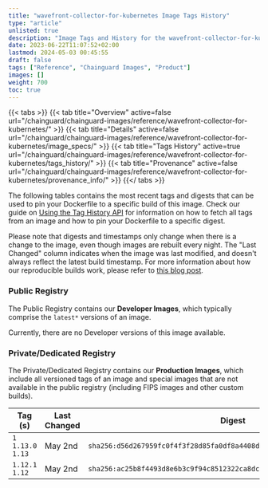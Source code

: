 ```yaml
---
title: "wavefront-collector-for-kubernetes Image Tags History"
type: "article"
unlisted: true
description: "Image Tags and History for the wavefront-collector-for-kubernetes Chainguard Image"
date: 2023-06-22T11:07:52+02:00
lastmod: 2024-05-03 00:45:55
draft: false
tags: ["Reference", "Chainguard Images", "Product"]
images: []
weight: 700
toc: true
---
```


{{< tabs >}}
{{< tab title="Overview" active=false url="/chainguard/chainguard-images/reference/wavefront-collector-for-kubernetes/" >}}
{{< tab title="Details" active=false url="/chainguard/chainguard-images/reference/wavefront-collector-for-kubernetes/image_specs/" >}}
{{< tab title="Tags History" active=true url="/chainguard/chainguard-images/reference/wavefront-collector-for-kubernetes/tags_history/" >}}
{{< tab title="Provenance" active=false url="/chainguard/chainguard-images/reference/wavefront-collector-for-kubernetes/provenance_info/" >}}
{{</ tabs >}}

The following tables contains the most recent tags and digests that can be used to pin your Dockerfile to a specific build of this image. Check our guide on [Using the Tag History API](/chainguard/chainguard-images/using-the-tag-history-api/) for information on how to fetch all tags from an image and how to pin your Dockerfile to a specific digest.

Please note that digests and timestamps only change when there is a change to the image, even though images are rebuilt every night. The "Last Changed" column indicates when the image was last modified, and doesn't always reflect the latest build timestamp. For more information about how our reproducible builds work, please refer to [this blog post](https://www.chainguard.dev/unchained/reproducing-chainguards-reproducible-image-builds).

### Public Registry
The Public Registry contains our **Developer Images**, which typically comprise the `latest*` versions of an image.

Currently, there are no Developer versions of this image available.

### Private/Dedicated Registry
The Private/Dedicated Registry contains our **Production Images**, which include all versioned tags of an image and special images that are not available in the public registry (including FIPS images and other custom builds).

| Tag (s)              | Last Changed | Digest                                                                    |
|----------------------|--------------|---------------------------------------------------------------------------|
|  `1` `1.13.0` `1.13` | May 2nd      | `sha256:d56d267959fc0f4f3f28d85fa0df8a4408dac1be6b75d45474c437b872d0670e` |
|  `1.12.1` `1.12`     | May 2nd      | `sha256:ac25b8f4493d8e6b3c9f94c8512322ca8dc61e314a49083e20c26e7a99c35de7` |


